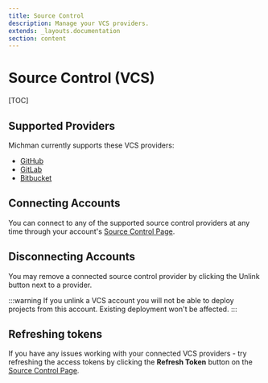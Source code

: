 ```yaml
---
title: Source Control
description: Manage your VCS providers.
extends: _layouts.documentation
section: content
---
```


# Source Control (VCS)

[TOC]



## Supported Providers

Michman currently supports these VCS providers:
- [GitHub](https://github.com)
- [GitLab](https://gitlab.com)
- [Bitbucket](https://bitbucket.com)



## Connecting Accounts

You can connect to any of the supported source control providers at any time through your account's [Source Control Page][vsc].



## Disconnecting Accounts

You may remove a connected source control provider by clicking the Unlink button next to a provider.

:::warning
If you unlink a VCS account you will not be able to deploy projects from this account. Existing deployment won't be affected.
:::



## Refreshing tokens

If you have any issues working with your connected VCS providers -
try refreshing the access tokens by clicking the **Refresh Token** button on the [Source Control Page][vsc]. 



[vsc]: https://app.michman.dev/account/vcs "Michman Account VCS Management Page"
